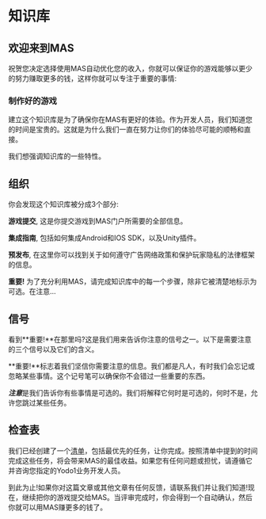 # 知识库

## 欢迎来到MAS
祝贺您决定选择使用MAS自动优化您的收入，你就可以保证你的游戏能够以更少的努力赚取更多的钱，这样你就可以专注于重要的事情:

### 制作好的游戏
建立这个知识库是为了确保你在MAS有更好的体验。作为开发人员，我们知道您的时间是宝贵的。这就是为什么我们一直在努力让你们的体验尽可能的顺畅和直接。

我们想强调知识库的一些特性。 

## 组织
你会发现这个知识库被分成3个部分:

**游戏提交**, 这是你提交游戏到MAS门户所需要的全部信息。 

**集成指南**, 包括如何集成Android和IOS SDK，以及Unity插件。

**预发布**, 在这里你可以找到关于如何遵守广告网络政策和保护玩家隐私的法律框架的信息。

**重要!** 为了充分利用MAS，请完成知识库中的每一个步骤，除非它被清楚地标示为可选。在注意…

## 信号

看到**重要!**在那里吗?这是我们用来告诉你注意的信号之一。以下是需要注意的三个信号以及它们的含义。

**重要!**标志着我们坚信你需要注意的信息。我们都是凡人，有时我们会忘记或忽略某些事情。这个记号笔可以确保你不会错过一些重要的东西。

***注意***是我们告诉你有些事情是可选的。我们将解释它何时是可选的，何时不是，允许您跳过某些任务。

## 检查表
我们已经创建了一个[清单](checklist-key-tasks.md)，包括最优先的任务，让你完成。按照清单中提到的时间完成这些任务，将会带来MAS的最佳收益。如果您有任何问题或担忧，请遵循它并咨询您指定的Yodo1业务开发人员。

到此为止!如果你对这篇文章或其他文章有任何反馈，请联系我们并让我们知道!现在，继续把你的游戏提交给MAS。当评审完成时，你会得到一个自动确认，然后你就可以用MAS赚更多的钱了。
